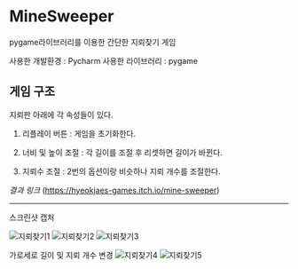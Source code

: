 # MineSweeper
pygame라이브러리를 이용한 간단한 지뢰찾기 게임

사용한 개발환경 : Pycharm
사용한 라이브러리 : pygame

게임 구조
------------------------------
지뢰판 아래에 각 속성들이 있다.

1. 리플레이 버튼 : 게임을 초기화한다.

2. 너비 및 높이 조절 : 각 길이를 조절 후 리셋하면 길이가 바뀐다.

3. 지뢰수 조절 : 2번의 옵션이랑 비슷하나 지뢰 개수를 조절한다.


*결과 링크*
(https://hyeokjaes-games.itch.io/mine-sweeper)

-------------------------------
스크린샷 캡처

![지뢰찾기1](https://github.com/RCO8/MineSweeper/assets/39510436/26336235-2391-43f7-9103-7dd83d2ee518)
![지뢰찾기2](https://github.com/RCO8/MineSweeper/assets/39510436/efdf7048-dd4d-415c-ae5b-f4ce5712bb42)
![지뢰찾기3](https://github.com/RCO8/MineSweeper/assets/39510436/9d5f7d9b-779d-460a-a465-fed791f13194)

가로세로 길이 및 지뢰 개수 변경
![지뢰찾기4](https://github.com/RCO8/MineSweeper/assets/39510436/d80080da-b451-4353-9a0a-8b8c54a969b4)
![지뢰찾기5](https://github.com/RCO8/MineSweeper/assets/39510436/b49fe23c-abba-4889-b52a-f404dc814bae)
